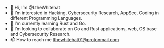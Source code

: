 - 👋 Hi, I’m @LtheWhitehat
- 👀 I’m interested in Hacking, Cybersecurity Research, AppSec, Coding in different Programming Languages.
- 🌱 I’m currently learning Rust and Go.
- 💞️ I’m looking to collaborate on Go and Rust applications, web, OS base and Cybersecurity Research.
- 📫 How to reach me lthewhitehat01@protonmail.com

<!---
LtheWhitehat/LtheWhitehat is a ✨ special ✨ repository because its `README.md` (this file) appears on your GitHub profile.
You can click the Preview link to take a look at your changes.
--->
